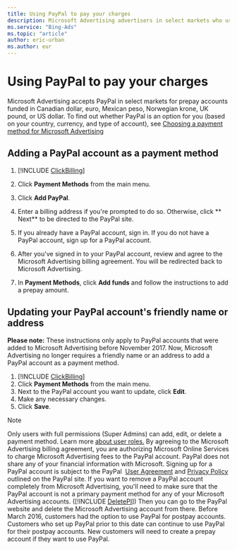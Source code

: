```yaml
---
title: Using PayPal to pay your charges
description: Microsoft Advertising advertisers in select markets who use Canadian dollar, euro, Mexican peso, Norwegian krone, UK pound, or US dollar have the option of using PayPal as a Microsoft Advertising payment method on prepay accounts
ms.service: "Bing-Ads"
ms.topic: "article"
author: eric-urban
ms.author: eur
---
```


# Using PayPal to pay your charges

Microsoft Advertising accepts PayPal in select markets for prepay accounts funded in Canadian dollar, euro, Mexican peso, Norwegian krone, UK pound, or US dollar. To find out whether PayPal is an option for you (based on your country, currency, and type of account), see [Choosing a payment method for Microsoft Advertising](./hlp_BA_CONC_PaymentMethodsV2.md)

## Adding a PayPal account as a payment method
1. [!INCLUDE [ClickBilling](./includes/ClickBilling.md)]
1. Click **Payment Methods** from the main menu.
1. Click **Add PayPal**.
1. Enter a billing address if you're prompted to do so. Otherwise, click ** Next** to be directed to the PayPal site.
1. If you already have a PayPal account, sign in. If you do not have a PayPal account, sign up for a PayPal account.
1. After you've signed in to your PayPal account, review and agree to the Microsoft Advertising billing agreement.
You will be redirected back to Microsoft Advertising.

1. In **Payment Methods**, click **Add funds** and follow the instructions to add a prepay amount.

## Updating your PayPal account's friendly name or address
**Please note:**  These instructions only apply to PayPal accounts that were added to Microsoft Advertising before November 2017. Now, Microsoft Advertising no longer requires a friendly name or an address to add a PayPal account as a payment method.

1. [!INCLUDE [ClickBilling](./includes/ClickBilling.md)]
1. Click **Payment Methods** from the main menu.
1. Next to the PayPal account you want to update, click **Edit**.
1. Make any necessary changes.
1. Click **Save**.

> [!NOTE]
> Only users with full permissions (Super Admins) can add, edit, or delete a payment method. Learn more [about user roles.](./hlp_BA_CONC_SSUserRoles.md)
> By agreeing to the Microsoft Advertising billing agreement, you are authorizing Microsoft Online Services to charge Microsoft Advertising fees to the PayPal account. PayPal does not share any of your financial information with Microsoft.
> Signing up for a PayPal account is subject to the PayPal &nbsp;[User Agreement](https://go.microsoft.com/fwlink?LinkId=398367) and [Privacy Policy](https://go.microsoft.com/fwlink?LinkId=398368) outlined on the PayPal site.
> If you want to remove a PayPal account completely from Microsoft Advertising, you'll need to make sure that the PayPal account is not a primary payment method for any of your Microsoft Advertising accounts. ([!INCLUDE [DeletePI](./includes/DeletePI.md)]) Then you can go to the PayPal website and delete the Microsoft Advertising account from there.
> Before March 2016, customers had the option to use PayPal for postpay accounts. Customers who set up PayPal prior to this date can continue to use PayPal for their postpay accounts. New customers will need to create a prepay account if they want to use PayPal.


